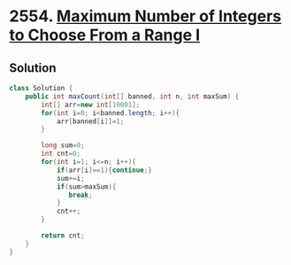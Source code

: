 # 2554. [Maximum Number of Integers to Choose From a Range I](https://leetcode.com/problems/maximum-number-of-integers-to-choose-from-a-range-i/description/?envType=daily-question&envId=2024-12-06)

## Solution

```java
class Solution {
    public int maxCount(int[] banned, int n, int maxSum) {
        int[] arr=new int[10001];
        for(int i=0; i<banned.length; i++){
            arr[banned[i]]=1;
        }

        long sum=0;
        int cnt=0;
        for(int i=1; i<=n; i++){
            if(arr[i]==1){continue;}
            sum+=i;
            if(sum>maxSum){
               break;
            }
            cnt++;
        }

        return cnt;
    }
}
```
